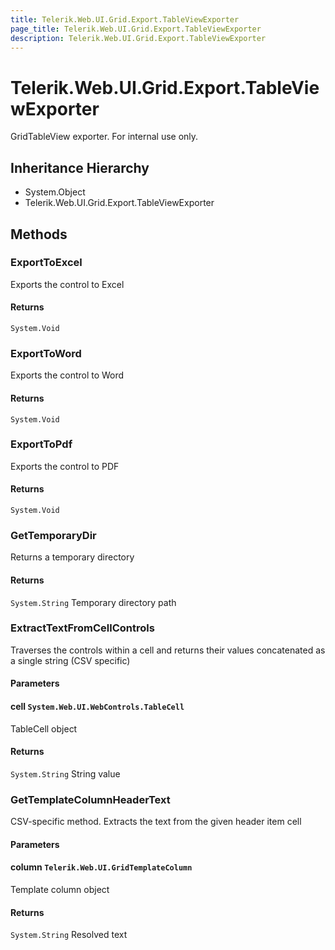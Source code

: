 ```yaml
---
title: Telerik.Web.UI.Grid.Export.TableViewExporter
page_title: Telerik.Web.UI.Grid.Export.TableViewExporter
description: Telerik.Web.UI.Grid.Export.TableViewExporter
---
```


# Telerik.Web.UI.Grid.Export.TableViewExporter

GridTableView exporter. For internal use only.

## Inheritance Hierarchy

* System.Object
* Telerik.Web.UI.Grid.Export.TableViewExporter

## Methods

###  ExportToExcel

Exports the control to Excel

#### Returns

`System.Void` 

###  ExportToWord

Exports the control to Word

#### Returns

`System.Void` 

###  ExportToPdf

Exports the control to PDF

#### Returns

`System.Void` 

###  GetTemporaryDir

Returns a temporary directory

#### Returns

`System.String` Temporary directory path

###  ExtractTextFromCellControls

Traverses the controls within a cell and returns their values concatenated as a single string (CSV specific)

#### Parameters

#### cell `System.Web.UI.WebControls.TableCell`

TableCell object

#### Returns

`System.String` String value

###  GetTemplateColumnHeaderText

CSV-specific method. Extracts the text from the given header item cell

#### Parameters

#### column `Telerik.Web.UI.GridTemplateColumn`

Template column object

#### Returns

`System.String` Resolved text

